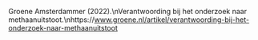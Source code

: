 Groene Amsterdammer (2022).\nVerantwoording bij het onderzoek naar methaanuitstoot.\nhttps://www.groene.nl/artikel/verantwoording-bij-het-onderzoek-naar-methaanuitstoot